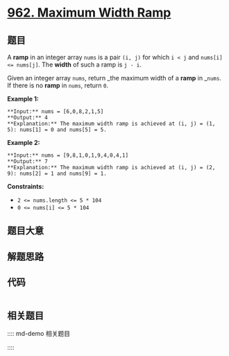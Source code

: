 # [962. Maximum Width Ramp](https://leetcode.com/problems/maximum-width-ramp)

## 题目

A **ramp** in an integer array `nums` is a pair `(i, j)` for which `i < j` and
`nums[i] <= nums[j]`. The **width** of such a ramp is `j - i`.

Given an integer array `nums`, return _the maximum width of a **ramp** in
_`nums`. If there is no **ramp** in `nums`, return `0`.



**Example 1:**

    
    
    **Input:** nums = [6,0,8,2,1,5]
    **Output:** 4
    **Explanation:** The maximum width ramp is achieved at (i, j) = (1, 5): nums[1] = 0 and nums[5] = 5.
    

**Example 2:**

    
    
    **Input:** nums = [9,8,1,0,1,9,4,0,4,1]
    **Output:** 7
    **Explanation:** The maximum width ramp is achieved at (i, j) = (2, 9): nums[2] = 1 and nums[9] = 1.
    



**Constraints:**

  * `2 <= nums.length <= 5 * 104`
  * `0 <= nums[i] <= 5 * 104`


## 题目大意

## 解题思路

## 代码

```javascript

```

## 相关题目

:::: md-demo 相关题目

::::
